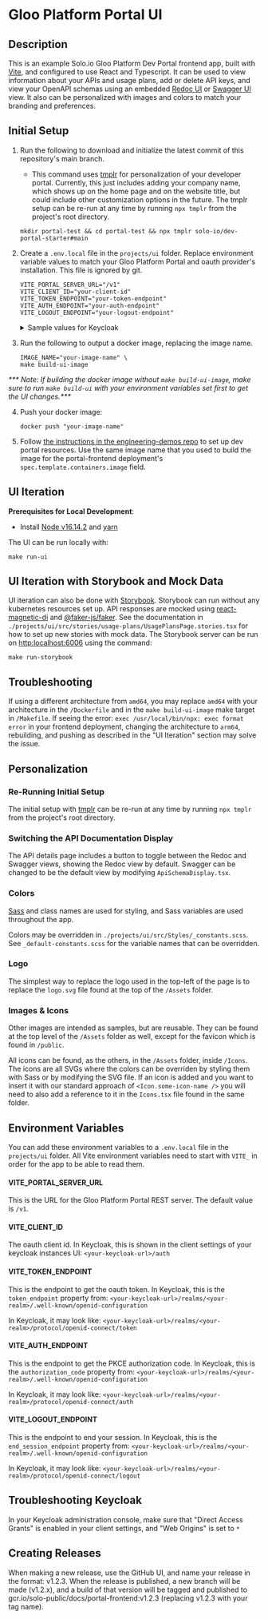 # Gloo Platform Portal UI

## Description

This is an example Solo.io Gloo Platform Dev Portal frontend app, built with [Vite](https://vitejs.dev/), and configured to use React and Typescript. It can be used to view information about your APIs and usage plans, add or delete API keys, and view your OpenAPI schemas using an embedded [Redoc UI](https://github.com/Redocly/redoc) or [Swagger UI](https://swagger.io/tools/swagger-ui/) view. It also can be personalized with images and colors to match your branding and preferences.

## Initial Setup

1. Run the following to download and initialize the latest commit of this repository's main branch.

   - This command uses [tmplr](https://github.com/loreanvictor/tmplr) for personalization of your developer portal. Currently, this just includes adding your company name, which shows up on the home page and on the website title, but could include other customization options in the future. The tmplr setup can be re-run at any time by running `npx tmplr` from the project's root directory.

   ```shell
   mkdir portal-test && cd portal-test && npx tmplr solo-io/dev-portal-starter#main
   ```

2. Create a `.env.local` file in the `projects/ui` folder. Replace environment variable values to match your Gloo Platform Portal and oauth provider's installation. This file is ignored by git.

   ```shell
   VITE_PORTAL_SERVER_URL="/v1"
   VITE_CLIENT_ID="your-client-id"
   VITE_TOKEN_ENDPOINT="your-token-endpoint"
   VITE_AUTH_ENDPOINT="your-auth-endpoint"
   VITE_LOGOUT_ENDPOINT="your-logout-endpoint"
   ```

   <details><summary>Sample values for Keycloak</summary>

   ```shell
   VITE_PORTAL_SERVER_URL="/v1"
   VITE_CLIENT_ID="your-client-id"   # the client registered in the Auth Server
   VITE_TOKEN_ENDPOINT="https://${KEYCLOAK_URL}/realms/master/protocol/openid-connect/token"
   VITE_AUTH_ENDPOINT="https://${KEYCLOAK_URL}/realms/master/protocol/openid-connect/auth"
   VITE_LOGOUT_ENDPOINT="https://${KEYCLOAK_URL}/realms/master/protocol/openid-connect/logout"
   ```

   </details>

3. Run the following to output a docker image, replacing the image name.

   ```shell
   IMAGE_NAME="your-image-name" \
   make build-ui-image
   ```

_\*\*\* Note: If building the docker image without `make build-ui-image`, make sure to run `make build-ui` with your environment variables set first to get the UI changes.\*\*\*_

4. Push your docker image:

   ```shell
   docker push "your-image-name"
   ```

5. Follow [the instructions in the engineering-demos repo](https://github.com/solo-io/engineering-demos/blob/ad5f6e217a50c8fcc9d1aa6e442a2c9bbef47eb2/gloo-mesh/portal/multicluster/README.md) to set up dev portal resources. Use the same image name that you used to build the image for the portal-frontend deployment's `spec.template.containers.image` field.

## UI Iteration

**Prerequisites for Local Development**:

- Install [Node v16.14.2](https://nodejs.org/en/blog/release/v16.14.2) and [yarn](https://yarnpkg.com/)

The UI can be run locally with:

```shell
make run-ui
```

## UI Iteration with Storybook and Mock Data

UI iteration can also be done with [Storybook](https://storybook.js.org/). Storybook can run without any kubernetes resources set up. API responses are mocked using [react-magnetic-di](https://www.npmjs.com/package/react-magnetic-di) and [@faker-js/faker](https://fakerjs.dev/). See the documentation in `./projects/ui/src/stories/usage-plans/UsagePlansPage.stories.tsx` for how to set up new stories with mock data. The Storybook server can be run on [http:localhost:6006](http:localhost:6006) using the command:

```shell
make run-storybook
```

## Troubleshooting

If using a different architecture from `amd64`, you may replace `amd64` with your architecture in the `/Dockerfile` and in the `make build-ui-image` make target in `/Makefile`. If seeing the error: `exec /usr/local/bin/npx: exec format error` in your frontend deployment, changing the architecture to `arm64`, rebuilding, and pushing as described in the "UI Iteration" section may solve the issue.

## Personalization

### Re-Running Initial Setup

The initial setup with [tmplr](https://github.com/loreanvictor/tmplr) can be re-run at any time by running `npx tmplr` from the project's root directory.

### Switching the API Documentation Display

The API details page includes a button to toggle between the Redoc and Swagger views, showing the Redoc view by default. Swagger can be changed to be the default view by modifying `ApiSchemaDisplay.tsx`.

### Colors

[Sass](https://sass-lang.com/) and class names are used for styling, and Sass variables are used throughout the app.

Colors may be overridden in `./projects/ui/src/Styles/_constants.scss`. See `_default-constants.scss` for the variable names that can be overridden.

### Logo

The simplest way to replace the logo used in the top-left of the page is to replace the `logo.svg` file found at the top of the `/Assets` folder.

### Images & Icons

Other images are intended as samples, but are reusable. They can be found at the top level of the `/Assets` folder as well, except for the favicon which is found in `/public`.

All icons can be found, as the others, in the `/Assets` folder, inside `/Icons`. The icons are all SVGs where the colors can be overriden by styling them with Sass or by modifying the SVG file. If an icon is added and you want to insert it with our standard approach of `<Icon.some-icon-name />` you will need to also add a reference to it in the `Icons.tsx` file found in the same folder.

## Environment Variables

You can add these environment variables to a `.env.local` file in the `projects/ui` folder. All Vite environment variables need to start with `VITE_` in order for the app to be able to read them.

#### VITE_PORTAL_SERVER_URL

This is the URL for the Gloo Platform Portal REST server. The default value is `/v1`.

#### VITE_CLIENT_ID

The oauth client id. In Keycloak, this is shown in the client settings of your keycloak instances UI: `<your-keycloak-url>/auth`

#### VITE_TOKEN_ENDPOINT

This is the endpoint to get the oauth token. In Keycloak, this is the `token_endpoint` property from: `<your-keycloak-url>/realms/<your-realm>/.well-known/openid-configuration`

In Keycloak, it may look like:
`<your-keycloak-url>/realms/<your-realm>/protocol/openid-connect/token`

#### VITE_AUTH_ENDPOINT

This is the endpoint to get the PKCE authorization code. In Keycloak, this is the `authorization_code` property from: `<your-keycloak-url>/realms/<your-realm>/.well-known/openid-configuration`

In Keycloak, it may look like:
`<your-keycloak-url>/realms/<your-realm>/protocol/openid-connect/auth`

#### VITE_LOGOUT_ENDPOINT

This is the endpoint to end your session. In Keycloak, this is the `end_session_endpoint` property from: `<your-keycloak-url>/realms/<your-realm>/.well-known/openid-configuration`

In Keycloak, it may look like:
`<your-keycloak-url>/realms/<your-realm>/protocol/openid-connect/logout`

## Troubleshooting Keycloak

In your Keycloak administration console, make sure that "Direct Access Grants" is enabled in your client settings, and "Web Origins" is set to `*`

## Creating Releases

When making a new release, use the GitHub UI, and name your release in the format: v1.2.3. When the release is published, a new branch will be made (v1.2.x), and a build of that version will be tagged and published to gcr.io/solo-public/docs/portal-frontend:v1.2.3 (replacing v1.2.3 with your tag name).
